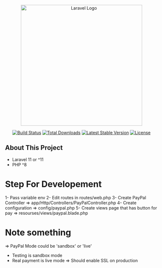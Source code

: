 <p align="center"><a href="https://laravel.com" target="_blank"><img src="https://raw.githubusercontent.com/laravel/art/master/logo-lockup/5%20SVG/2%20CMYK/1%20Full%20Color/laravel-logolockup-cmyk-red.svg" width="400" alt="Laravel Logo"></a></p>

<p align="center">
<a href="https://github.com/laravel/framework/actions"><img src="https://github.com/laravel/framework/workflows/tests/badge.svg" alt="Build Status"></a>
<a href="https://packagist.org/packages/laravel/framework"><img src="https://img.shields.io/packagist/dt/laravel/framework" alt="Total Downloads"></a>
<a href="https://packagist.org/packages/laravel/framework"><img src="https://img.shields.io/packagist/v/laravel/framework" alt="Latest Stable Version"></a>
<a href="https://packagist.org/packages/laravel/framework"><img src="https://img.shields.io/packagist/l/laravel/framework" alt="License"></a>
</p>

## About This Project

- Laravel 11 or ^11
- PHP ^8

# Step For Developement
1- Pass variable env 
2- Edit routes in routes/web.php
3- Create PayPal Controller => app/Http/Controllers/PayPalController.php
4- Create configuration => config/paypal.php
5- Create views page that has button for pay => resourses/views/paypal.blade.php


# Note something
=> PayPal Mode could be 'sandbox' or 'live' 
- Testing is sandbox mode
- Real payment is live mode
=> Should enable SSL on production
